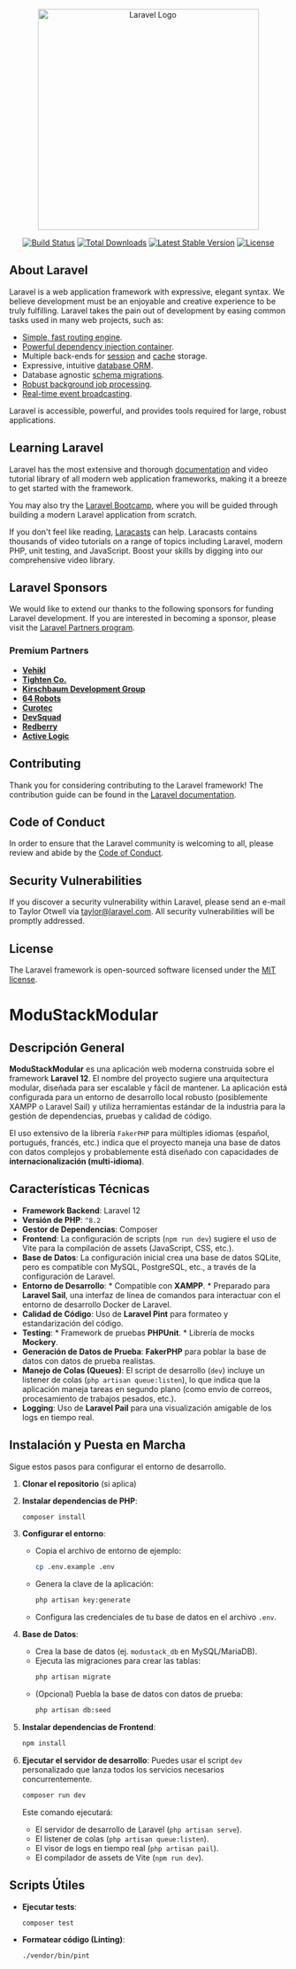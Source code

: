 <p align="center"><a href="https://laravel.com" target="_blank"><img src="https://raw.githubusercontent.com/laravel/art/master/logo-lockup/5%20SVG/2%20CMYK/1%20Full%20Color/laravel-logolockup-cmyk-red.svg" width="400" alt="Laravel Logo"></a></p>

<p align="center">
<a href="https://github.com/laravel/framework/actions"><img src="https://github.com/laravel/framework/workflows/tests/badge.svg" alt="Build Status"></a>
<a href="https://packagist.org/packages/laravel/framework"><img src="https://img.shields.io/packagist/dt/laravel/framework" alt="Total Downloads"></a>
<a href="https://packagist.org/packages/laravel/framework"><img src="https://img.shields.io/packagist/v/laravel/framework" alt="Latest Stable Version"></a>
<a href="https://packagist.org/packages/laravel/framework"><img src="https://img.shields.io/packagist/l/laravel/framework" alt="License"></a>
</p>

## About Laravel

Laravel is a web application framework with expressive, elegant syntax. We believe development must be an enjoyable and creative experience to be truly fulfilling. Laravel takes the pain out of development by easing common tasks used in many web projects, such as:

- [Simple, fast routing engine](https://laravel.com/docs/routing).
- [Powerful dependency injection container](https://laravel.com/docs/container).
- Multiple back-ends for [session](https://laravel.com/docs/session) and [cache](https://laravel.com/docs/cache) storage.
- Expressive, intuitive [database ORM](https://laravel.com/docs/eloquent).
- Database agnostic [schema migrations](https://laravel.com/docs/migrations).
- [Robust background job processing](https://laravel.com/docs/queues).
- [Real-time event broadcasting](https://laravel.com/docs/broadcasting).

Laravel is accessible, powerful, and provides tools required for large, robust applications.

## Learning Laravel

Laravel has the most extensive and thorough [documentation](https://laravel.com/docs) and video tutorial library of all modern web application frameworks, making it a breeze to get started with the framework.

You may also try the [Laravel Bootcamp](https://bootcamp.laravel.com), where you will be guided through building a modern Laravel application from scratch.

If you don't feel like reading, [Laracasts](https://laracasts.com) can help. Laracasts contains thousands of video tutorials on a range of topics including Laravel, modern PHP, unit testing, and JavaScript. Boost your skills by digging into our comprehensive video library.

## Laravel Sponsors

We would like to extend our thanks to the following sponsors for funding Laravel development. If you are interested in becoming a sponsor, please visit the [Laravel Partners program](https://partners.laravel.com).

### Premium Partners

- **[Vehikl](https://vehikl.com/)**
- **[Tighten Co.](https://tighten.co)**
- **[Kirschbaum Development Group](https://kirschbaumdevelopment.com)**
- **[64 Robots](https://64robots.com)**
- **[Curotec](https://www.curotec.com/services/technologies/laravel/)**
- **[DevSquad](https://devsquad.com/hire-laravel-developers)**
- **[Redberry](https://redberry.international/laravel-development/)**
- **[Active Logic](https://activelogic.com)**

## Contributing

Thank you for considering contributing to the Laravel framework! The contribution guide can be found in the [Laravel documentation](https://laravel.com/docs/contributions).

## Code of Conduct

In order to ensure that the Laravel community is welcoming to all, please review and abide by the [Code of Conduct](https://laravel.com/docs/contributions#code-of-conduct).

## Security Vulnerabilities

If you discover a security vulnerability within Laravel, please send an e-mail to Taylor Otwell via [taylor@laravel.com](mailto:taylor@laravel.com). All security vulnerabilities will be promptly addressed.

## License

The Laravel framework is open-sourced software licensed under the [MIT license](https://opensource.org/licenses/MIT).
 # ModuStackModular
 
 ## Descripción General
 
 **ModuStackModular** es una aplicación web moderna construida sobre el framework **Laravel 12**. El nombre del proyecto sugiere una arquitectura modular, diseñada para ser escalable y fácil de mantener. La aplicación está configurada para un entorno de desarrollo local robusto (posiblemente XAMPP o Laravel Sail) y utiliza herramientas estándar de la industria para la gestión de dependencias, pruebas y calidad de código.
 
 El uso extensivo de la librería `FakerPHP` para múltiples idiomas (español, portugués, francés, etc.) indica que el proyecto maneja una base de datos con datos complejos y probablemente está diseñado con capacidades de **internacionalización (multi-idioma)**.
 
 ## Características Técnicas
 
 *   **Framework Backend**: Laravel 12
 *   **Versión de PHP**: `^8.2`
 *   **Gestor de Dependencias**: Composer
 *   **Frontend**: La configuración de scripts (`npm run dev`) sugiere el uso de Vite para la compilación de assets (JavaScript, CSS, etc.).
 *   **Base de Datos**: La configuración inicial crea una base de datos SQLite, pero es compatible con MySQL, PostgreSQL, etc., a través de la configuración de Laravel.
 *   **Entorno de Desarrollo**:
    *   Compatible con **XAMPP**.
    *   Preparado para **Laravel Sail**, una interfaz de línea de comandos para interactuar con el entorno de desarrollo Docker de Laravel.
 *   **Calidad de Código**: Uso de **Laravel Pint** para formateo y estandarización del código.
 *   **Testing**:
    *   Framework de pruebas **PHPUnit**.
    *   Librería de mocks **Mockery**.
 *   **Generación de Datos de Prueba**: **FakerPHP** para poblar la base de datos con datos de prueba realistas.
 *   **Manejo de Colas (Queues)**: El script de desarrollo (`dev`) incluye un listener de colas (`php artisan queue:listen`), lo que indica que la aplicación maneja tareas en segundo plano (como envío de correos, procesamiento de trabajos pesados, etc.).
 *   **Logging**: Uso de **Laravel Pail** para una visualización amigable de los logs en tiempo real.
 
 ## Instalación y Puesta en Marcha
 
 Sigue estos pasos para configurar el entorno de desarrollo.
 
 1.  **Clonar el repositorio** (si aplica)
 
 2.  **Instalar dependencias de PHP**:
     ```bash
     composer install
     ```
 
 3.  **Configurar el entorno**:
     *   Copia el archivo de entorno de ejemplo:
         ```bash
         cp .env.example .env
         ```
     *   Genera la clave de la aplicación:
         ```bash
         php artisan key:generate
         ```
     *   Configura las credenciales de tu base de datos en el archivo `.env`.
 
 4.  **Base de Datos**:
     *   Crea la base de datos (ej. `modustack_db` en MySQL/MariaDB).
     *   Ejecuta las migraciones para crear las tablas:
         ```bash
         php artisan migrate
         ```
     *   (Opcional) Puebla la base de datos con datos de prueba:
         ```bash
         php artisan db:seed
         ```
 
 5.  **Instalar dependencias de Frontend**:
     ```bash
     npm install
     ```
 
 6.  **Ejecutar el servidor de desarrollo**:
     Puedes usar el script `dev` personalizado que lanza todos los servicios necesarios concurrentemente.
     ```bash
     composer run dev
     ```
     Este comando ejecutará:
     *   El servidor de desarrollo de Laravel (`php artisan serve`).
     *   El listener de colas (`php artisan queue:listen`).
     *   El visor de logs en tiempo real (`php artisan pail`).
     *   El compilador de assets de Vite (`npm run dev`).
 
 ## Scripts Útiles
 
 *   **Ejecutar tests**:
     ```bash
     composer test
     ```
 *   **Formatear código (Linting)**:
     ```bash
     ./vendor/bin/pint
     ```
